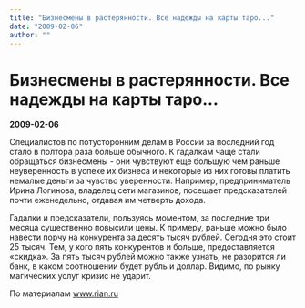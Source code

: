 ```yaml
---
title: "Бизнесмены в растерянности. Все надежды на карты таро..."
date: "2009-02-06"
author: ""
---
```


# Бизнесмены в растерянности. Все надежды на карты таро...

**2009-02-06** 

Специалистов по потусторонним делам в России за последний год стало в полтора раза больше обычного. К гадалкам чаще стали обращаться бизнесмены - они чувствуют еще большую чем раньше неуверенность в успехе их бизнеса и некоторые из них готовы платить немалые деньги за чувство уверенности. Например, предприниматель Ирина Логинова, владелец сети магазинов, посещает предсказателей почти еженедельно, отдавая им четверть дохода.

Гадалки и предсказатели, пользуясь моментом, за последние три месяца существенно повысили цены. К примеру, раньше можно было навести порчу на конкурента за десять тысяч рублей. Сегодня это стоит 25 тысяч. Тем, у кого пять конкурентов и больше, предоставляется «скидка». За пять тысяч рублей можно также узнать, не разорится ли банк, в каком соотношении будет рубль и доллар. Видимо, по рынку магических услуг кризис не ударит.

По материалам www.rian.ru
